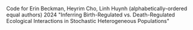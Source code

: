 Code for Erin Beckman, Heyrim Cho, Linh Huynh (alphabetically-ordered equal authors) 2024 "Inferring Birth-Regulated vs. Death-Regulated Ecological Interactions in Stochastic Heterogeneous Populations"
